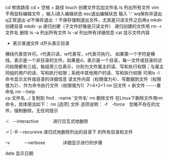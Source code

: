cd 修改路径 cd + 空格 + 路径
touch 创建文件后加文件名
ls 列出所有文件
vim 不用鼠标编辑文件 ，输入i进入编辑状态
                esc退出编辑状态
	输入 ':' wq保存并退出
		q正常退出
		 q!不保存退出
	！不保存强制退出文件，尤其是只读文件之后再q
mkdir 创建目录
mkdir -p 递归创建（子文件好像是只读文件）
递归创建的文件用 rm -r 文件名 删除
ls -a 列出所有文件
ls -al 列出所有详细信息
cat 显示文件内容
- 表示普通文件
d开头表示目录

横线代表空许可。r代表只读，w代表写，x代表可执行。
如果第一个字符是横线，表示是一个非目录的文件。如果是d，表示是一个目录，每一文件或目录的访问权限都有三组，每组用三位表示，分别为文件属主的读、写和执行权限；与属主同组的用户的读、写和执行权限；系统中其他用户的读、写和执行权限
可用ls -l命令显示文件或目录的详细信息
读文件内容（权限值为4）、写数据到文件（权限值为2）、作为命令执行文件（权限值为1）7=4+2+1
rm 旧文件 > 新文件  -----重命名
rm --help  
cp 文件名 ../ 复制到
find . -name '文件名'
rm 删除文件
在Linux下删除文件用rm命令，具体用法如下：
rm [选项] 文件
选项说明：
-f　-force　忽略不存在的文件，强制删除，无任何提示

-i　--interactive　　　 进行交互式地删除

-r | -R   --recursive  递归式地删除列出的目录下
的所有目录和文件

-v　　　   --verbose　　　　详细显示进行的步骤


date   	显示日期
